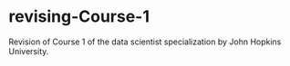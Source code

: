 # revising-Course-1
Revision of Course 1 of the data scientist specialization by John Hopkins University.

